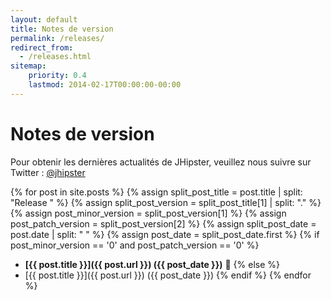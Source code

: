 ```yaml
---
layout: default
title: Notes de version
permalink: /releases/
redirect_from:
  - /releases.html
sitemap:
    priority: 0.4
    lastmod: 2014-02-17T00:00:00-00:00
---
```


# <i class="fa fa-file-text-o"></i> Notes de version

Pour obtenir les dernières actualités de JHipster, veuillez nous suivre sur Twitter : [@jhipster](https://twitter.com/jhipster)

{% for post in site.posts %}
  {% assign split_post_title = post.title | split: "Release " %}
  {% assign split_post_version = split_post_title[1] | split: "." %}
  {% assign post_minor_version = split_post_version[1] %}
  {% assign post_patch_version = split_post_version[2] %}
  {% assign split_post_date = post.date | split: " " %}
  {% assign post_date = split_post_date.first %}
  {% if post_minor_version == '0' and post_patch_version == '0' %}
  *   **[{{ post.title }}]({{ post.url }}) ({{ post_date }})** :rocket:
  {% else %}
  *   [{{ post.title }}]({{ post.url }}) ({{ post_date }})
  {% endif %}
{% endfor %}
